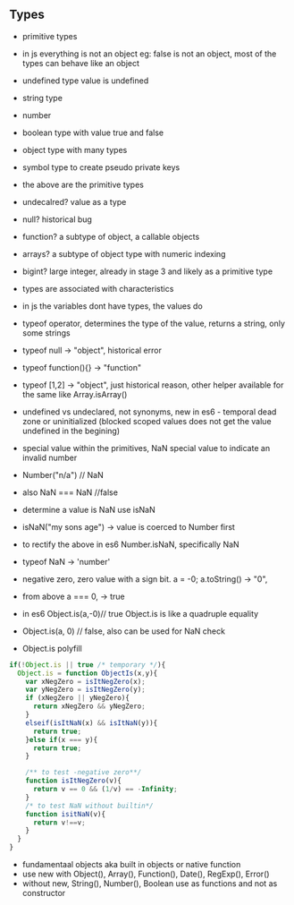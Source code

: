## Types

- primitive types

- in js everything is not an object eg: false is not an object, most of the types can behave like an object
- undefined type value is undefined
- string type
- number
- boolean type with value true and false
- object type with many types
- symbol type to create pseudo private keys
- the above are the primitive types

- undecalred? value as a type
- null? historical bug
- function? a subtype of object, a callable objects
- arrays? a subtype of object type with numeric indexing
- bigint? large integer, already in stage 3 and likely as a primitive type
- types are associated with characteristics
- in js the variables dont have types, the values do
- typeof operator, determines the type of the value, returns a string, only some strings
- typeof null -> "object", historical error
- typeof function(){} -> "function"
- typeof [1,2] -> "object", just historical reason, other helper available for the same like Array.isArray()
- undefined vs undeclared, not synonyms, new in es6 - temporal dead zone or uninitialized (blocked scoped values does not get the value undefined in the begining)
- special value within the primitives, NaN special value to indicate an invalid number
- Number("n/a") // NaN
- also NaN === NaN //false
- determine a value is NaN use isNaN
- isNaN("my sons age") -> value is coerced to Number first
- to rectify the above in es6 Number.isNaN, specifically NaN
- typeof NaN -> 'number'
- negative zero, zero value with a sign bit. a = -0; a.toString() -> "0",
- from above a === 0, -> true
- in es6 Object.is(a,-0)// true Object.is is like a quadruple equality
- Object.is(a, 0) // false, also can be used for NaN check
- Object.is polyfill

```javascript
if(!Object.is || true /* temporary */){
  Object.is = function ObjectIs(x,y){
    var xNegZero = isItNegZero(x);
    var yNegZero = isItNegZero(y);
    if (xNegZero || yNegZero){
      return xNegZero && yNegZero;
    }
    elseif(isItNaN(x) && isItNaN(y)){
      return true;
    }else if(x === y){
      return true;
    }

    /** to test -negative zero**/
    function isItNegZero(v){
      return v == 0 && (1/v) == -Infinity;
    }
    /* to test NaN without builtin*/
    function isitNaN(v){
      return v!==v;
    }
  }
}

```

- fundamentaal objects aka built in objects or native function
- use new with Object(), Array(), Function(), Date(), RegExp(), Error()
- without new, String(), Number(), Boolean use as functions and not as constructor
